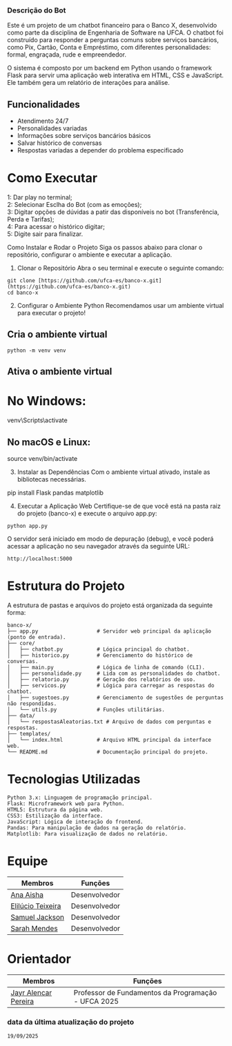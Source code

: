 ### Descrição do Bot
Este é um projeto de um chatbot financeiro para o Banco X, desenvolvido como parte da disciplina de Engenharia de Software na UFCA. O chatbot foi construído para responder a perguntas comuns sobre serviços bancários, como Pix, Cartão, Conta e Empréstimo, com diferentes personalidades: formal, engraçada, rude e empreendedor.

O sistema é composto por um backend em Python usando o framework Flask para servir uma aplicação web interativa em HTML, CSS e JavaScript. Ele também gera um relatório de interações para análise.

## Funcionalidades
- Atendimento 24/7
- Personalidades variadas
- Informações sobre serviços bancários básicos
- Salvar histórico de conversas
- Respostas variadas a depender do problema especificado

# Como Executar

1: Dar play no terminal; <br>
2: Selecionar Esclha do Bot (com as emoções); <br>
3: Digitar opções de dúvidas a patir das disponíveis no bot (Transferência, Perda e Tarifas); <br>
4: Para acessar o histórico digitar; <br>
5: Digite sair para finalizar.

Como Instalar e Rodar o Projeto
Siga os passos abaixo para clonar o repositório, configurar o ambiente e executar a aplicação.

1. Clonar o Repositório
Abra o seu terminal e execute o seguinte comando:
```
git clone [https://github.com/ufca-es/banco-x.git](https://github.com/ufca-es/banco-x.git)
cd banco-x
```
2. Configurar o Ambiente Python
Recomendamos usar um ambiente virtual para executar o projeto!

## Cria o ambiente virtual
```
python -m venv venv
```
## Ativa o ambiente virtual
# No Windows:
venv\Scripts\activate
## No macOS e Linux:
source venv/bin/activate

3. Instalar as Dependências
Com o ambiente virtual ativado, instale as bibliotecas necessárias.

pip install Flask pandas matplotlib

4. Executar a Aplicação Web
Certifique-se de que você está na pasta raiz do projeto (banco-x) e execute o arquivo app.py:
```
python app.py
```
O servidor será iniciado em modo de depuração (debug), e você poderá acessar a aplicação no seu navegador através da seguinte URL:
```
http://localhost:5000
```
# Estrutura do Projeto
A estrutura de pastas e arquivos do projeto está organizada da seguinte forma:

```
banco-x/
├── app.py                   # Servidor web principal da aplicação (ponto de entrada).
├── core/
│   ├── chatbot.py           # Lógica principal do chatbot.
│   ├── historico.py         # Gerenciamento do histórico de conversas.
│   ├── main.py              # Lógica de linha de comando (CLI).
│   ├── personalidade.py     # Lida com as personalidades do chatbot.
│   ├── relatorio.py         # Geração dos relatórios de uso.
│   ├── servicos.py          # Lógica para carregar as respostas do chatbot.
│   ├── sugestoes.py         # Gerenciamento de sugestões de perguntas não respondidas.
│   └── utils.py             # Funções utilitárias.
├── data/
│   └── respostasAleatorias.txt # Arquivo de dados com perguntas e respostas.
├── templates/
│   └── index.html           # Arquivo HTML principal da interface web.
└── README.md                # Documentação principal do projeto.
```

# Tecnologias Utilizadas
```
Python 3.x: Linguagem de programação principal.
Flask: Microframework web para Python.
HTML5: Estrutura da página web.
CSS3: Estilização da interface.
JavaScript: Lógica de interação do frontend.
Pandas: Para manipulação de dados na geração do relatório.
Matplotlib: Para visualização de dados no relatório.
```
# Equipe
| Membros  | Funções |
| ------------- | ------------- |
| [Ana Aisha](https://github.com/shir0uz)  | Desenvolvedor  |
| [Elilúcio Teixeira](https://github.com/Lux4477) | Desenvolvedor  |
| [Samuel Jackson](https://github.com/SJacksonML) | Desenvolvedor  |
| [Sarah Mendes](https://github.com/sarahmendes-ufca)  | Desenvolvedor  |

# Orientador
| Membros  | Funções |
| ------------- | ------------- |
| [Jayr Alencar Pereira](https://github.com/jayralencar)  | Professor de Fundamentos da Programação - UFCA 2025  |

### data da última atualização do projeto
```
19/09/2025
```
